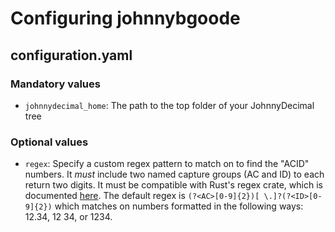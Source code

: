 # Configuring johnnybgoode

## configuration.yaml

### Mandatory values

- `johnnydecimal_home`: The path to the top folder of your JohnnyDecimal tree

### Optional values

- `regex`: Specify a custom regex pattern to match on to find the "ACID" numbers. It *must* include two named capture groups (AC and ID) to each return two digits. It must be compatible with Rust's regex crate, which is documented [here](https://docs.rs/regex/latest/regex/index.html). The default regex is `(?<AC>[0-9]{2})[ \.]?(?<ID>[0-9]{2})` which matches on numbers formatted in the following ways: 12.34, 12 34, or 1234.
